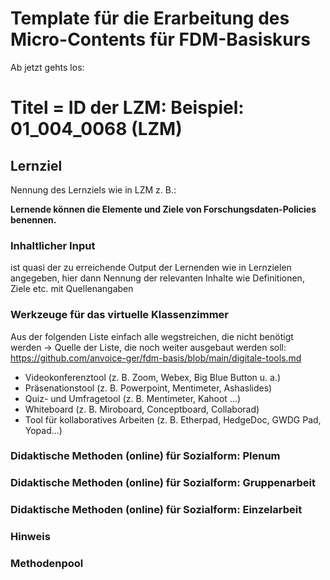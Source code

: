 # Template für die Erarbeitung des Micro-Contents für FDM-Basiskurs
Ab jetzt gehts los: 

# Titel = ID der LZM: Beispiel: 01_004_0068 (LZM)

## Lernziel
Nennung des Lernziels wie in LZM z. B.: 

**Lernende können die Elemente und Ziele von Forschungsdaten-Policies benennen.**

### Inhaltlicher Input 
ist quasi der zu erreichende Output der Lernenden wie in Lernzielen angegeben, hier dann Nennung der relevanten Inhalte wie Definitionen, Ziele etc. mit Quellenangaben

### Werkzeuge für das virtuelle Klassenzimmer
Aus der folgenden Liste einfach alle wegstreichen, die nicht benötigt werden ->  Quelle der Liste, die noch weiter ausgebaut werden soll: https://github.com/anvoice-ger/fdm-basis/blob/main/digitale-tools.md

* Videokonferenztool (z. B. Zoom, Webex, Big Blue Button u. a.)
* Präsenationstool (z. B. Powerpoint, Mentimeter, Ashaslides)
* Quiz- und Umfragetool (z. B. Mentimeter, Kahoot ...)
* Whiteboard (z. B. Miroboard, Conceptboard, Collaborad)
* Tool für kollaboratives Arbeiten (z. B. Etherpad, HedgeDoc, GWDG Pad, Yopad...)

### Didaktische Methoden (online) für Sozialform: Plenum

### Didaktische Methoden (online) für Sozialform: Gruppenarbeit

### Didaktische Methoden (online) für Sozialform: Einzelarbeit

### Hinweis
### Methodenpool
